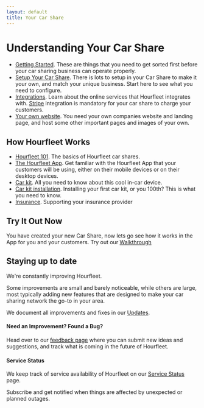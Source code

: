```yaml
---
layout: default
title: Your Car Share
---
```


# Understanding Your Car Share

* [Getting Started](stepbystep.html). These are things that you need to get sorted first before your car sharing business can operate properly.
* [Setup Your Car Share](configure.html). There is lots to setup in your Car Share to make it your own, and match your unique business. Start here to see what you need to configure.
* [Integrations](integrations.html). Learn about the online services that Hourfleet integrates with. [Stripe](http://stripe.com) integration is mandatory for your car share to charge your customers. 
* [Your own website](yoursite.html). You need your own companies website and landing page, and host some other important pages and images of your own.

## How Hourfleet Works

* [Hourfleet 101](howitworks.html). The basics of Hourfleet car shares.
* [The Hourfleet App](app.html). Get familiar with the Hourfleet App that your customers will be using, either on their mobile devices or on their desktop devices.  
* [Car kit](carkit.html). All you need to know about this cool in-car device.  
* [Car kit installation](carkitinstallation). Installing your first car kit, or you 100th? This is what you need to know.  
* [Insurance](insurance.html). Supporting your insurance provider

## Try It Out Now

You have created your new Car Share, now lets go see how it works in the App for you and your customers. Try out our [Walkthrough](tryout.html) 



## Staying up to date

We're constantly improving Hourfleet. 

Some improvements are small and barely noticeable, while others are large, most typically adding new features that are designed to make your car sharing network the go-to in your area. 

We document all improvements and fixes in our [Updates](http://feedback.hourfleet.com/changelog).

#### Need an Improvement? Found a Bug?

Head over to our [feedback page](http://feedback.hourfleet.com) where you can submit new ideas and suggestions, and track what is coming in the future of Hourfleet.

#### Service Status

We keep track of service availability of Hourfleet on our [Service Status](http://status.hourfleet.com) page. 

Subscribe and get notified when things are affected by unexpected or planned outages.

